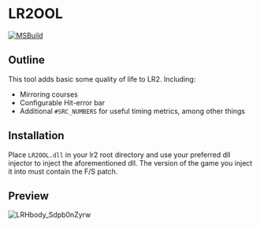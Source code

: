 # LR2OOL
[![MSBuild](https://github.com/tenaibms/LR2OOL/actions/workflows/msbuild.yml/badge.svg)](https://github.com/tenaibms/LR2OOL/actions/workflows/msbuild.yml)

## Outline
This tool adds basic some quality of life to LR2. Including:
- Mirroring courses
- Configurable Hit-error bar
- Additional `#SRC_NUMBERS` for useful timing metrics, among other things

## Installation
Place `LR2OOL.dll` in your lr2 root directory and use your preferred dll injector to inject the aforementioned dll.
The version of the game you inject it into must contain the F/S patch.

## Preview
![LRHbody_Sdpb0nZyrw](https://github.com/user-attachments/assets/f8f0a277-f268-4cfb-9920-b1b037ba634d)
